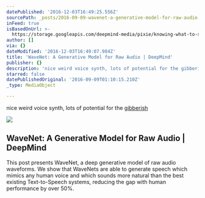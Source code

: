 ```yaml
---
datePublished: '2016-12-03T16:49:25.556Z'
sourcePath: _posts/2016-09-09-wavenet-a-generative-model-for-raw-audio-or-deepmind.md
inFeed: true
isBasedOnUrl: >-
  https://storage.googleapis.com/deepmind-media/pixie/knowing-what-to-say/first-list/speaker-5.wav
author: []
via: {}
dateModified: '2016-12-03T16:49:07.984Z'
title: 'WaveNet: A Generative Model for Raw Audio | DeepMind'
publisher: {}
description: 'nice weird voice synth, lots of potential for the gibberish'
starred: false
datePublishedOriginal: '2016-09-09T01:10:15.210Z'
_type: MediaObject

---
```

nice weird voice synth, lots of potential for the [gibberish][0]

<article style=""><img src="https://storage.googleapis.com/deepmind-live-cms.google.com.a.appspot.com/images/wav.width-600.png" /><h1>WaveNet: A Generative Model for Raw Audio | DeepMind</h1><p>This post presents WaveNet, a deep generative model of raw audio waveforms. We show that WaveNets are able to generate speech which mimics any human voice and which sounds more natural than the best existing Text-to-Speech systems, reducing the gap with human performance by over 50%.</p></article>



[0]: https://deepmind.com/blog/wavenet-generative-model-raw-audio/